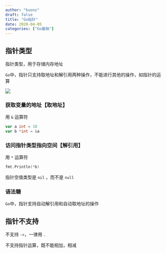 ```yaml
---
author: "kuonz"
draft: false
title: "Go指针"
date: 2020-04-05
categories: ["Go基础"]
---
```

  
## 指针类型

指针类型，用于存储内存地址

`Go`中，指针只支持取地址和解引用两种操作，不能进行其他的操作，如指针的运算

![](/post/Go/02-Go基础/17-Go指针-images/image-20200307193752635.png)

### 获取变量的地址【取地址】

用 `&` 运算符

```go
var a int = 10
var b *int = &a
```

### 访问指针类型指向空间【解引用】

用 `*` 运算符

```go
fmt.Println(*b)
```

指针空值类型是 `nil` ，而不是 `null`

### 语法糖

`Go`中，指针支持自动解引用和自动取地址的操作



## 指针不支持

不支持 `->`，一律用 `.`

不支持指针运算，既不能相加，相减